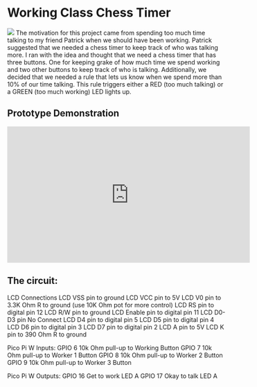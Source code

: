 # Working Class Chess Timer
![](/home/jacob/pontech/pontech/WorkingClassCode/WorkingClassChessTimer/images/IMG_20230527_210255.jpg)
The motivation for this project came from spending too much time talking
to my friend Patrick when we should have been working. Patrick suggested 
that we needed a chess timer to keep track of who was talking more.  I 
ran with the idea and thought that we need a chess timer that has three
buttons. One for keeping grake of how much time we spend working and two
other buttons to keep track of who is talking. Additionally, we decided 
that we needed a rule that lets us know when we spend more than 10% of 
our time talking.  This rule triggers either a RED (too much talking) or
a GREEN (too much working) LED lights up.

## Prototype Demonstration
<iframe width="560" height="315" src="https://www.youtube.com/embed/DWMZuCngSyw" title="YouTube video player" frameborder="0" allow="accelerometer; autoplay; clipboard-write; encrypted-media; gyroscope; picture-in-picture; web-share" allowfullscreen></iframe>

## The circuit:
  LCD Connections
   LCD VSS pin to ground
   LCD VCC pin to 5V
   LCD V0 pin to 3.3K Ohm R to ground (use 10K Ohm pot for more control)
   LCD RS pin to digital pin 12
   LCD R/W pin to ground
   LCD Enable pin to digital pin 11
   LCD D0-D3 pin No Connect
   LCD D4 pin to digital pin 5
   LCD D5 pin to digital pin 4
   LCD D6 pin to digital pin 3
   LCD D7 pin to digital pin 2
   LCD A pin to 5V
   LCD K pin to 390 Ohm R to ground

  Pico Pi W Inputs:
   GPIO 6 10k Ohm pull-up to Working Button
   GPIO 7 10k Ohm pull-up to Worker 1 Button
   GPIO 8 10k Ohm pull-up to Worker 2 Button
   GPIO 9 10k Ohm pull-up to Worker 3 Button

  Pico Pi W Outputs:
   GPIO 16 Get to work LED A
   GPIO 17 Okay to talk LED A